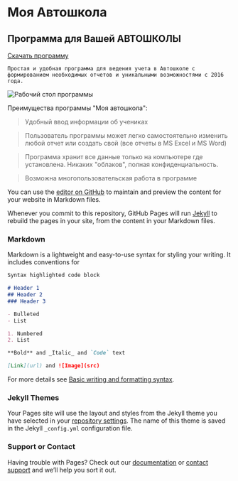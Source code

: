 # Моя Автошкола

## Программа для Вашей АВТОШКОЛЫ

[Скачать программу](https://files.buhsoft.ru/DrivingSchool.exe)

`Простая и удобная программа для ведения учета в Автошколе с формированием необходимых отчетов и уникальными возможностями с 2016 года.`

![Рабочий стол программы](http://reg.mydriveschool.ru/pages/mydrive_github.png)


Преимущества программы "Моя автошкола":

> Удобный ввод информации об учениках

> Пользователь программы может легко самостоятельно изменить любой отчет или создать свой (все отчеты в MS Excel и MS Word)

> Программа хранит все данные только на компьютере где установлена. Никаких "облаков", полная конфиденциальность.

> Возможна многопользовательская работа в программе


You can use the [editor on GitHub](https://github.com/alexdoral/mydriveschool/edit/main/docs/index.md) to maintain and preview the content for your website in Markdown files.

Whenever you commit to this repository, GitHub Pages will run [Jekyll](https://jekyllrb.com/) to rebuild the pages in your site, from the content in your Markdown files.

### Markdown

Markdown is a lightweight and easy-to-use syntax for styling your writing. It includes conventions for

```markdown
Syntax highlighted code block

# Header 1
## Header 2
### Header 3

- Bulleted
- List

1. Numbered
2. List

**Bold** and _Italic_ and `Code` text

[Link](url) and ![Image](src)
```

For more details see [Basic writing and formatting syntax](https://docs.github.com/en/github/writing-on-github/getting-started-with-writing-and-formatting-on-github/basic-writing-and-formatting-syntax).

### Jekyll Themes

Your Pages site will use the layout and styles from the Jekyll theme you have selected in your [repository settings](https://github.com/alexdoral/mydriveschool/settings/pages). The name of this theme is saved in the Jekyll `_config.yml` configuration file.

### Support or Contact

Having trouble with Pages? Check out our [documentation](https://docs.github.com/categories/github-pages-basics/) or [contact support](https://support.github.com/contact) and we’ll help you sort it out.
